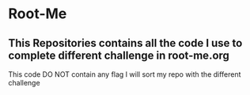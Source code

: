 # Root-Me
## This Repositories contains all the code I use to complete different challenge in root-me.org   

This code DO NOT contain any flag   I will sort my repo with the different challenge 
